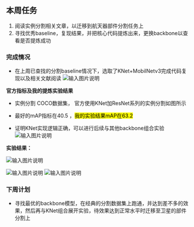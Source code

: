 ##  本周任务
1. 阅读实例分割相关文章，以迁移到航天器部件分割任务上
2. 寻找优秀baseline，复现结果，并把核心代码提炼出来，更换backbone以查看是否提炼成功

### 完成情况

 - 在上周已查找的分割baseline情况下，选取了KNet+MobilNetv3完成代码复现以及相关文献阅读
 ![输入图片说明](/2025/2025-06-16/imgs/8V0LzdVanX3Ab3Qs.png)
 
 **官方指标及我的提炼实验结果**
 
 - 实例分割  COCO数据集， 官方使用KNet加ResNet系列的实例分割如图所示
 
 - 最好的mAP指标在40.5 ，<mark>我的实验结果mAP在63.2 
 - 证明KNet实现逻辑正确，可以进行后续与其他backbone组合实验
 ![输入图片说明](/2025/2025-06-16/imgs/EkbyfgaU4fmpYra5.png)
 
 **实验结果：**
 
 ![输入图片说明](/2025/2025-06-16/imgs/nDV0rxJgQVyrVPyR.png)

![输入图片说明](/2025/2025-06-16/imgs/HnrWTzONqsYgbxoD.png)
![输入图片说明](/2025/2025-06-16/imgs/VZO7qb7W3NCQPQ4f.png)

### 下周计划

  
 
 - 寻找最优的backbone模型，在经典的分割数据集上跑通，并达到差不多的效果，然后再与KNet组合展开实验，待效果达到正常水平时迁移至卫星的部件分割上

